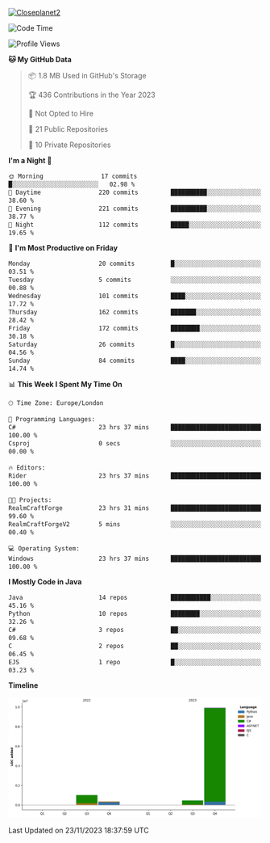 [![Closeplanet2](https://github-readme-stats.vercel.app/api?username=Closeplanet2&show_icons=true&theme=tokyonight&count_private=true)]([https://github.com/Closeplanet2])

<!--START_SECTION:waka-->
![Code Time](http://img.shields.io/badge/Code%20Time-108%20hrs%2032%20mins-blue)

![Profile Views](http://img.shields.io/badge/Profile%20Views-11-blue)

**🐱 My GitHub Data** 

> 📦 1.8 MB Used in GitHub's Storage 
 > 
> 🏆 436 Contributions in the Year 2023
 > 
> 🚫 Not Opted to Hire
 > 
> 📜 21 Public Repositories 
 > 
> 🔑 10 Private Repositories 
 > 
**I'm a Night 🦉** 

```text
🌞 Morning                17 commits          █░░░░░░░░░░░░░░░░░░░░░░░░   02.98 % 
🌆 Daytime                220 commits         ██████████░░░░░░░░░░░░░░░   38.60 % 
🌃 Evening                221 commits         ██████████░░░░░░░░░░░░░░░   38.77 % 
🌙 Night                  112 commits         █████░░░░░░░░░░░░░░░░░░░░   19.65 % 
```
📅 **I'm Most Productive on Friday** 

```text
Monday                   20 commits          █░░░░░░░░░░░░░░░░░░░░░░░░   03.51 % 
Tuesday                  5 commits           ░░░░░░░░░░░░░░░░░░░░░░░░░   00.88 % 
Wednesday                101 commits         ████░░░░░░░░░░░░░░░░░░░░░   17.72 % 
Thursday                 162 commits         ███████░░░░░░░░░░░░░░░░░░   28.42 % 
Friday                   172 commits         ████████░░░░░░░░░░░░░░░░░   30.18 % 
Saturday                 26 commits          █░░░░░░░░░░░░░░░░░░░░░░░░   04.56 % 
Sunday                   84 commits          ████░░░░░░░░░░░░░░░░░░░░░   14.74 % 
```


📊 **This Week I Spent My Time On** 

```text
🕑︎ Time Zone: Europe/London

💬 Programming Languages: 
C#                       23 hrs 37 mins      █████████████████████████   100.00 % 
Csproj                   0 secs              ░░░░░░░░░░░░░░░░░░░░░░░░░   00.00 % 

🔥 Editors: 
Rider                    23 hrs 37 mins      █████████████████████████   100.00 % 

🐱‍💻 Projects: 
RealmCraftForge          23 hrs 31 mins      █████████████████████████   99.60 % 
RealmCraftForgeV2        5 mins              ░░░░░░░░░░░░░░░░░░░░░░░░░   00.40 % 

💻 Operating System: 
Windows                  23 hrs 37 mins      █████████████████████████   100.00 % 
```

**I Mostly Code in Java** 

```text
Java                     14 repos            ███████████░░░░░░░░░░░░░░   45.16 % 
Python                   10 repos            ████████░░░░░░░░░░░░░░░░░   32.26 % 
C#                       3 repos             ██░░░░░░░░░░░░░░░░░░░░░░░   09.68 % 
C                        2 repos             ██░░░░░░░░░░░░░░░░░░░░░░░   06.45 % 
EJS                      1 repo              █░░░░░░░░░░░░░░░░░░░░░░░░   03.23 % 
```



**Timeline**

![Lines of Code chart](https://raw.githubusercontent.com/Closeplanet2/Closeplanet2/main/assets/bar_graph.png)


 Last Updated on 23/11/2023 18:37:59 UTC
<!--END_SECTION:waka-->
